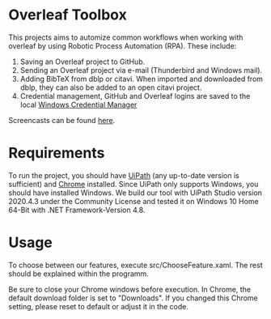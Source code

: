 # Overleaf Toolbox

This projects aims to automize common workflows when working with overleaf by using Robotic Process Automation (RPA). 
These include:

1. Saving an Overleaf project to GitHub.
2. Sending an Overleaf project via e-mail (Thunderbird and Windows mail).
3. Adding BibTeX from dblp or citavi. When imported and downloaded from dblp, they can also be added to an open citavi project.
4. Credential management, GitHub and Overleaf logins are saved to the local [Windows Credential Manager](https://support.microsoft.com/en-gb/help/4026814/windows-accessing-credential-manager)

Screencasts can be found [here](https://drive.google.com/drive/folders/1TsIXNFXwVqbkJ3NhGjY2lo2bUT_hw7Y1?usp=sharing).
# Requirements

To run the project, you should have [UiPath](https://www.uipath.com) (any up-to-date version is sufficient) and [Chrome](https://www.google.com/intl/en/chrome/) installed. Since UiPath only supports Windows, you should have installed Windows. We build our tool with UiPath Studio version 2020.4.3 under the Community License and tested it on Windows 10 Home 64-Bit with .NET Framework-Version 4.8.

# Usage

To choose between our features, execute src/ChooseFeature.xaml. The rest should be explained within the programm.

Be sure to close your Chrome windows before execution. In Chrome, the default download folder is set to "Downloads". If you changed this Chrome setting, please reset to default or adjust it in the code.
